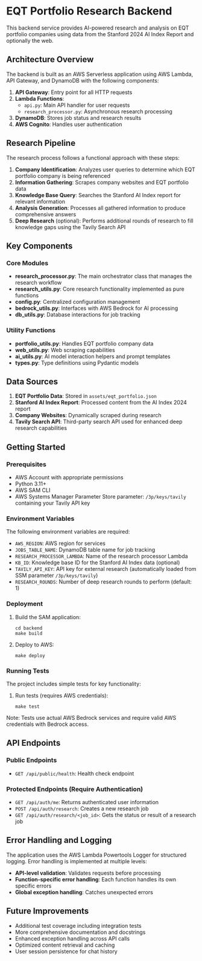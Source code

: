 # EQT Portfolio Research Backend

This backend service provides AI-powered research and analysis on EQT portfolio companies using data from the Stanford 2024 AI Index Report and optionally the web.

## Architecture Overview

The backend is built as an AWS Serverless application using AWS Lambda, API Gateway, and DynamoDB with the following components:

1. **API Gateway**: Entry point for all HTTP requests
2. **Lambda Functions**:
   - `api.py`: Main API handler for user requests
   - `research_processor.py`: Asynchronous research processing
3. **DynamoDB**: Stores job status and research results
4. **AWS Cognito**: Handles user authentication

## Research Pipeline

The research process follows a functional approach with these steps:

1. **Company Identification**: Analyzes user queries to determine which EQT portfolio company is being referenced
2. **Information Gathering**: Scrapes company websites and EQT portfolio data
3. **Knowledge Base Query**: Searches the Stanford AI Index report for relevant information
4. **Analysis Generation**: Processes all gathered information to produce comprehensive answers
5. **Deep Research** (optional): Performs additional rounds of research to fill knowledge gaps using the Tavily Search API

## Key Components

### Core Modules

- **research_processor.py**: The main orchestrator class that manages the research workflow
- **research_utils.py**: Core research functionality implemented as pure functions
- **config.py**: Centralized configuration management
- **bedrock_utils.py**: Interfaces with AWS Bedrock for AI processing
- **db_utils.py**: Database interactions for job tracking

### Utility Functions

- **portfolio_utils.py**: Handles EQT portfolio company data
- **web_utils.py**: Web scraping capabilities
- **ai_utils.py**: AI model interaction helpers and prompt templates
- **types.py**: Type definitions using Pydantic models

## Data Sources

1. **EQT Portfolio Data**: Stored in `assets/eqt_portfolio.json`
2. **Stanford AI Index Report**: Processed content from the AI Index 2024 report
3. **Company Websites**: Dynamically scraped during research
4. **Tavily Search API**: Third-party search API used for enhanced deep research capabilities

## Getting Started

### Prerequisites

- AWS Account with appropriate permissions
- Python 3.11+
- AWS SAM CLI
- AWS Systems Manager Parameter Store parameter: `/3p/keys/tavily` containing your Tavily API key

### Environment Variables

The following environment variables are required:

- `AWS_REGION`: AWS region for services
- `JOBS_TABLE_NAME`: DynamoDB table name for job tracking
- `RESEARCH_PROCESSOR_LAMBDA`: Name of the research processor Lambda
- `KB_ID`: Knowledge base ID for the Stanford AI Index data (optional)
- `TAVILY_API_KEY`: API key for external research (automatically loaded from SSM parameter `/3p/keys/tavily`)
- `RESEARCH_ROUNDS`: Number of deep research rounds to perform (default: 1)

### Deployment

1. Build the SAM application:

   ```
   cd backend
   make build
   ```

2. Deploy to AWS:
   ```
   make deploy
   ```

### Running Tests

The project includes simple tests for key functionality:

1. Run tests (requires AWS credentials):
   ```
   make test
   ```

Note: Tests use actual AWS Bedrock services and require valid AWS credentials with Bedrock access.

## API Endpoints

### Public Endpoints

- `GET /api/public/health`: Health check endpoint

### Protected Endpoints (Require Authentication)

- `GET /api/auth/me`: Returns authenticated user information
- `POST /api/auth/research`: Creates a new research job
- `GET /api/auth/research/<job_id>`: Gets the status or result of a research job

## Error Handling and Logging

The application uses the AWS Lambda Powertools Logger for structured logging. Error handling is implemented at multiple levels:

- **API-level validation**: Validates requests before processing
- **Function-specific error handling**: Each function handles its own specific errors
- **Global exception handling**: Catches unexpected errors

## Future Improvements

- Additional test coverage including integration tests
- More comprehensive documentation and docstrings
- Enhanced exception handling across API calls
- Optimized content retrieval and caching
- User session persistence for chat history
